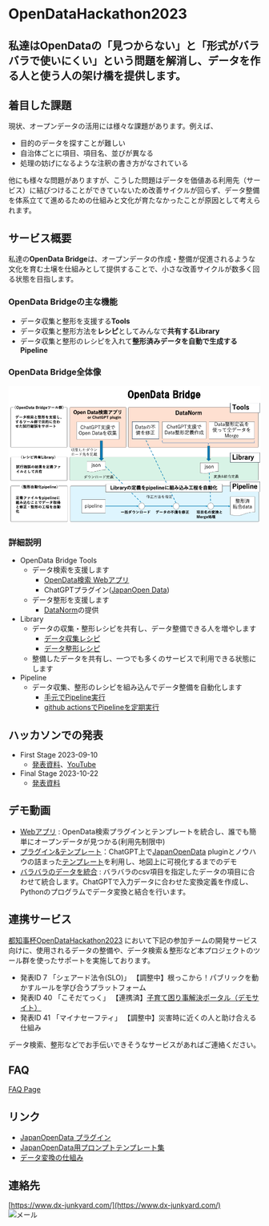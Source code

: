 # OpenDataHackathon2023

## 私達はOpenDataの「見つからない」と「形式がバラバラで使いにくい」という問題を解消し、データを作る人と使う人の架け橋を提供します。

## 着目した課題
現状、オープンデータの活用には様々な課題があります。例えば、
- 目的のデータを探すことが難しい
- 自治体ごとに項目、項目名、並びが異なる
- 処理の妨げになるような注釈の書き方がなされている


他にも様々な問題がありますが、こうした問題はデータを価値ある利用先（サービス）に結びつけることができていないため改善サイクルが回らず、データ整備を体系立てて進めるための仕組みと文化が育たなかったことが原因として考えられます。

## サービス概要
私達の**OpenData Bridge**は、オープンデータの作成・整備が促進されるような文化を育む土壌を仕組みとして提供することで、小さな改善サイクルが数多く回る状態を目指します。

### OpenData Bridgeの主な機能
- データ収集と整形を支援する**Tools**
- データ収集と整形方法を**レシピ**としてみんなで**共有するLibrary**
- データ収集と整形のレシピを入れて**整形済みデータを自動で生成するPipeline**


### OpenData Bridge全体像
![OpenData Bridge全体像](whole_image.png)


### 詳細説明
- OpenData Bridge Tools
  - データ検索を支援します
    - [OpenData検索 Webアプリ](https://opendata-bridge.dx-junkyard.com)
    - ChatGPTプラグイン([JapanOpen Data](https://github.com/FooQoo/japan-opendata-chatgpt-plugin/blob/develop/docs/usage.md))
  - データ整形を支援します
    - [DataNorm](https://github.com/dx-junkyard/OpenData-Bridge-DataNorm/blob/main/README.md)の提供
- Library
  - データの収集・整形レシピを共有し、データ整備できる人を増やします
    - [データ収集レシピ](https://github.com/dx-junkyard/OpenData-Library/tree/main/resources_configs)
    - [データ整形レシピ](https://github.com/dx-junkyard/OpenData-Library/tree/main/converters)
  - 整備したデータを共有し、一つでも多くのサービスで利用できる状態にします
- Pipeline
  - データ収集、整形のレシピを組み込んでデータ整備を自動化します
    - [手元でPipeline実行](https://github.com/dx-junkyard/OpenData-Bridge-DataNorm#b-pipeline%E3%81%A7%E8%87%AA%E5%8B%95%E5%8C%96)
    - [github actionsでPipelineを定期実行](https://github.com/dx-junkyard/OpenData-Bridge-DataPipeline)


## ハッカソンでの発表
- First Stage 2023-09-10
  - [発表資料](OpenData-Bridge_ODH23_0910.pdf)、[YouTube](https://youtu.be/0QoSDb9AM9o)
- Final Stage 2023-10-22
  - [発表資料](OpenData-Bridge_ODH23_1022.pdf)

## デモ動画
- [Webアプリ](https://youtu.be/JeJejE0zTpw) : OpenData検索プラグインとテンプレートを統合し、誰でも簡単にオープンデータが見つかる(利用先制限中)
- [プラグイン&テンプレート](https://youtu.be/yfqMH_vYTvU)：ChatGPT上で[JapanOpenData](https://github.com/FooQoo/japan-opendata-chatgpt-plugin/blob/develop/docs/usage.md) pluginとノウハウの詰まった[テンプレート](https://github.com/dx-junkyard/OpenDataHackathon2023/tree/main/prompt_template)を利用し、地図上に可視化するまでのデモ
- [バラバラのデータを統合](https://youtu.be/GS9HADN9fh8) : バラバラのcsv項目を指定したデータの項目に合わせて統合します。ChatGPTで入力データに合わせた変換定義を作成し、Pythonのプログラムでデータ変換と結合を行います。

## 連携サービス
[都知事杯OpenDataHackathon2023](https://odhackathon.metro.tokyo.lg.jp/) において下記の参加チームの開発サービス向けに、使用されるデータの整備や、データ検索＆整形など本プロジェクトのツール群を使ったサポートを実施しております。
- 発表ID 7  「シェアード法令(SLO)」 【調整中】根っこから！パブリックを動かすルールを学び合うプラットフォーム
- 発表ID 40 「こそだてっく」  【連携済】[子育て困り事解決ポータル（デモサイト）](https://preview.studio.site/live/V5a7JbynqR)
- 発表ID 41 「マイナセーフティ」 【調整中】災害時に近くの人と助け合える仕組み

データ検索、整形などでお手伝いできそうなサービスがあればご連絡ください。


## FAQ
[FAQ Page](Sep10-2023_FAQ.md)

## リンク
- [JapanOpenData プラグイン](https://github.com/FooQoo/japan-opendata-chatgpt-plugin/blob/develop/docs/usage.md)
- [JapanOpenData用プロンプトテンプレート集](https://github.com/dx-junkyard/OpenDataHackathon2023/tree/main/prompt_template)
- [データ変換の仕組み](https://github.com/dx-junkyard/OpenData-Bridge-DataNorm)

## 連絡先
[https://www.dx-junkyard.com/](https://www.dx-junkyard.com/)  
![メール](em_add.png)
